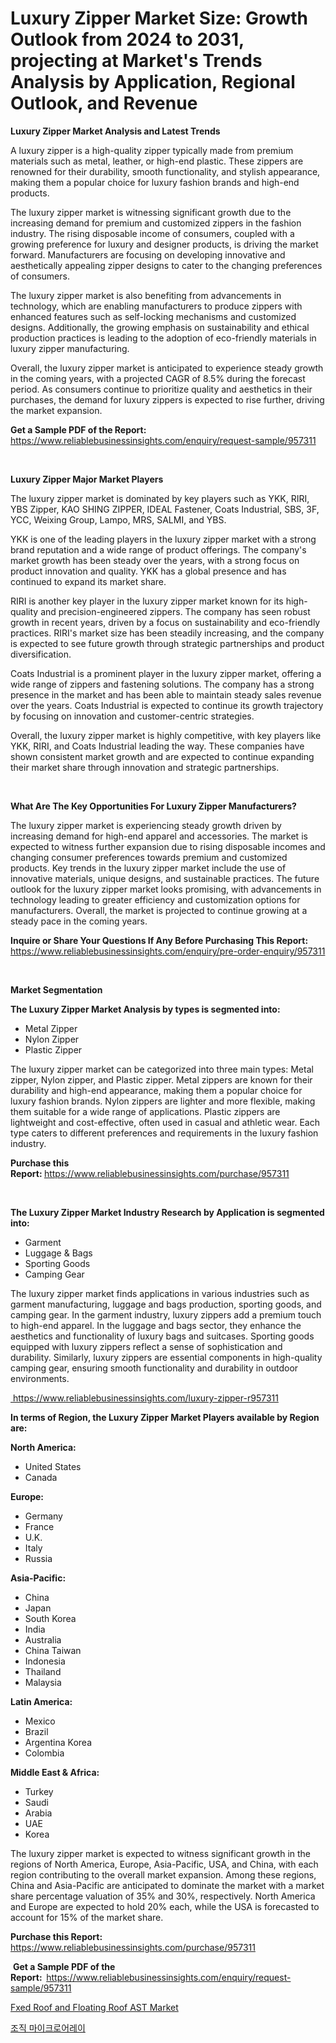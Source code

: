 <p><h1>Luxury Zipper Market Size: Growth Outlook from 2024 to 2031, projecting at Market's Trends Analysis by Application, Regional Outlook, and Revenue</h1></p><p><strong>Luxury Zipper Market Analysis and Latest Trends</strong></p>
<p><p>A luxury zipper is a high-quality zipper typically made from premium materials such as metal, leather, or high-end plastic. These zippers are renowned for their durability, smooth functionality, and stylish appearance, making them a popular choice for luxury fashion brands and high-end products.</p><p>The luxury zipper market is witnessing significant growth due to the increasing demand for premium and customized zippers in the fashion industry. The rising disposable income of consumers, coupled with a growing preference for luxury and designer products, is driving the market forward. Manufacturers are focusing on developing innovative and aesthetically appealing zipper designs to cater to the changing preferences of consumers.</p><p>The luxury zipper market is also benefiting from advancements in technology, which are enabling manufacturers to produce zippers with enhanced features such as self-locking mechanisms and customized designs. Additionally, the growing emphasis on sustainability and ethical production practices is leading to the adoption of eco-friendly materials in luxury zipper manufacturing.</p><p>Overall, the luxury zipper market is anticipated to experience steady growth in the coming years, with a projected CAGR of 8.5% during the forecast period. As consumers continue to prioritize quality and aesthetics in their purchases, the demand for luxury zippers is expected to rise further, driving the market expansion.</p></p>
<p><strong>Get a Sample PDF of the Report:&nbsp;</strong> <a href="https://www.reliablebusinessinsights.com/enquiry/request-sample/957311">https://www.reliablebusinessinsights.com/enquiry/request-sample/957311</a></p>
<p>&nbsp;</p>
<p><strong>Luxury Zipper Major Market Players</strong></p>
<p><p>The luxury zipper market is dominated by key players such as YKK, RIRI, YBS Zipper, KAO SHING ZIPPER, IDEAL Fastener, Coats Industrial, SBS, 3F, YCC, Weixing Group, Lampo, MRS, SALMI, and YBS. </p><p>YKK is one of the leading players in the luxury zipper market with a strong brand reputation and a wide range of product offerings. The company's market growth has been steady over the years, with a strong focus on product innovation and quality. YKK has a global presence and has continued to expand its market share.</p><p>RIRI is another key player in the luxury zipper market known for its high-quality and precision-engineered zippers. The company has seen robust growth in recent years, driven by a focus on sustainability and eco-friendly practices. RIRI's market size has been steadily increasing, and the company is expected to see future growth through strategic partnerships and product diversification.</p><p>Coats Industrial is a prominent player in the luxury zipper market, offering a wide range of zippers and fastening solutions. The company has a strong presence in the market and has been able to maintain steady sales revenue over the years. Coats Industrial is expected to continue its growth trajectory by focusing on innovation and customer-centric strategies.</p><p>Overall, the luxury zipper market is highly competitive, with key players like YKK, RIRI, and Coats Industrial leading the way. These companies have shown consistent market growth and are expected to continue expanding their market share through innovation and strategic partnerships.</p></p>
<p>&nbsp;</p>
<p><strong>What Are The Key Opportunities For Luxury Zipper Manufacturers?</strong></p>
<p><p>The luxury zipper market is experiencing steady growth driven by increasing demand for high-end apparel and accessories. The market is expected to witness further expansion due to rising disposable incomes and changing consumer preferences towards premium and customized products. Key trends in the luxury zipper market include the use of innovative materials, unique designs, and sustainable practices. The future outlook for the luxury zipper market looks promising, with advancements in technology leading to greater efficiency and customization options for manufacturers. Overall, the market is projected to continue growing at a steady pace in the coming years.</p></p>
<p><strong>Inquire or Share Your Questions If Any Before Purchasing This Report:</strong> <a href="https://www.reliablebusinessinsights.com/enquiry/pre-order-enquiry/957311">https://www.reliablebusinessinsights.com/enquiry/pre-order-enquiry/957311</a></p>
<p>&nbsp;</p>
<p><strong>Market Segmentation</strong></p>
<p><strong>The Luxury Zipper Market Analysis by types is segmented into:</strong></p>
<p><ul><li>Metal Zipper</li><li>Nylon Zipper</li><li>Plastic Zipper</li></ul></p>
<p><p>The luxury zipper market can be categorized into three main types: Metal zipper, Nylon zipper, and Plastic zipper. Metal zippers are known for their durability and high-end appearance, making them a popular choice for luxury fashion brands. Nylon zippers are lighter and more flexible, making them suitable for a wide range of applications. Plastic zippers are lightweight and cost-effective, often used in casual and athletic wear. Each type caters to different preferences and requirements in the luxury fashion industry.</p></p>
<p><strong>Purchase this Report:&nbsp;</strong><a href="https://www.reliablebusinessinsights.com/purchase/957311">https://www.reliablebusinessinsights.com/purchase/957311</a></p>
<p>&nbsp;</p>
<p><strong>The Luxury Zipper Market Industry Research by Application is segmented into:</strong></p>
<p><ul><li>Garment</li><li>Luggage & Bags</li><li>Sporting Goods</li><li>Camping Gear</li></ul></p>
<p><p>The luxury zipper market finds applications in various industries such as garment manufacturing, luggage and bags production, sporting goods, and camping gear. In the garment industry, luxury zippers add a premium touch to high-end apparel. In the luggage and bags sector, they enhance the aesthetics and functionality of luxury bags and suitcases. Sporting goods equipped with luxury zippers reflect a sense of sophistication and durability. Similarly, luxury zippers are essential components in high-quality camping gear, ensuring smooth functionality and durability in outdoor environments.</p></p>
<p><a href="https://www.reliablebusinessinsights.com/luxury-zipper-r957311">&nbsp;https://www.reliablebusinessinsights.com/luxury-zipper-r957311</a></p>
<p><strong>In terms of Region, the Luxury Zipper Market Players available by Region are:</strong></p>
<p>
    <p> <strong> North America: </strong>
        <ul>
            <li>United States</li>
            <li>Canada</li>
        </ul>
        </p> 
    <p> <strong> Europe: </strong>
        <ul>
            <li>Germany</li>
            <li>France</li>
            <li>U.K.</li>
            <li>Italy</li>
            <li>Russia</li>
        </ul>
        </p> 
    <p> <strong> Asia-Pacific: </strong>
        <ul>
            <li>China</li>
            <li>Japan</li>
            <li>South Korea</li>
            <li>India</li>
            <li>Australia</li>
            <li>China Taiwan</li>
            <li>Indonesia</li>
            <li>Thailand</li>
            <li>Malaysia</li>
        </ul>
        </p> 
    <p> <strong> Latin America: </strong>
        <ul>
            <li>Mexico</li>
            <li>Brazil</li>
            <li>Argentina Korea</li>
            <li>Colombia</li>
        </ul>
        </p> 
    <p> <strong> Middle East & Africa: </strong>
        <ul>
            <li>Turkey</li>
            <li>Saudi</li>
            <li>Arabia</li>
            <li>UAE</li>
            <li>Korea</li>
        </ul>
    </p>
    </p>
<p><p>The luxury zipper market is expected to witness significant growth in the regions of North America, Europe, Asia-Pacific, USA, and China, with each region contributing to the overall market expansion. Among these regions, China and Asia-Pacific are anticipated to dominate the market with a market share percentage valuation of 35% and 30%, respectively. North America and Europe are expected to hold 20% each, while the USA is forecasted to account for 15% of the market share.</p></p>
<p><strong>Purchase this Report: </strong><a href="https://www.reliablebusinessinsights.com/purchase/957311">https://www.reliablebusinessinsights.com/purchase/957311</a></p>
<p>&nbsp;<strong>Get a Sample PDF of the Report:&nbsp;&nbsp;</strong><a href="https://www.reliablebusinessinsights.com/enquiry/request-sample/957311">https://www.reliablebusinessinsights.com/enquiry/request-sample/957311</a></p>
<p><strong></strong></p>
<p><p><a href="https://github.com/JameTravis/Market-Research-Report-List-5/blob/main/fxed-roof-and-floating-roof-ast-market.md">Fxed Roof and Floating Roof AST Market</a></p><p><a href="https://github.com/laholand/Market-Research-Report-List-4/blob/main/765568378020.md">조직 마이크로어레이</a></p></p>